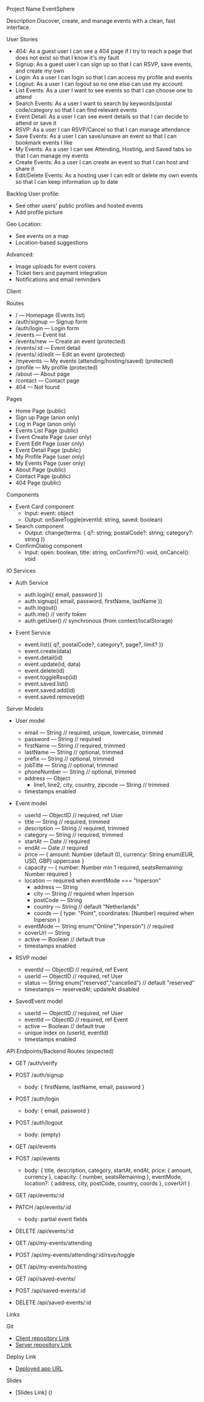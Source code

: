 Project Name
EventSphere

Description
Discover, create, and manage events with a clean, fast interface.

User Stories
- 404: As a guest user I can see a 404 page if I try to reach a page that does not exist so that I know it's my fault
- Signup: As a guest user I can sign up so that I can RSVP, save events, and create my own
- Login: As a user I can login so that I can access my profile and events
- Logout: As a user I can logout so no one else can use my account
- List Events: As a user I want to see events so that I can choose one to attend
- Search Events: As a user I want to search by keywords/postal code/category so that I can find relevant events
- Event Detail: As a user I can see event details so that I can decide to attend or save it
- RSVP: As a user I can RSVP/Cancel so that I can manage attendance
- Save Events: As a user I can save/unsave an event so that I can bookmark events I like
- My Events: As a user I can see Attending, Hosting, and Saved tabs so that I can manage my events
- Create Events: As a user I can create an event so that I can host and share it
- Edit/Delete Events: As a hosting user I can edit or delete my own events so that I can keep information up to date

Backlog
User profile:
- See other users' public profiles and hosted events
- Add profile picture

Geo Location:
- See events on a map
- Location-based suggestions

Advanced:
- Image uploads for event covers
- Ticket tiers and payment integration
- Notifications and email reminders

Client

Routes
- / — Homepage (Events list)
- /auth/signup — Signup form
- /auth/login — Login form
- /events — Event list
- /events/new — Create an event (protected)
- /events/:id — Event detail
- /events/:id/edit — Edit an event (protected)
- /myevents — My events (attending/hosting/saved) (protected)
- /profile — My profile (protected)
- /about — About page
- /contact — Contact page
- 404 — Not found

Pages
- Home Page (public)
- Sign up Page (anon only)
- Log in Page (anon only)
- Events List Page (public)
- Event Create Page (user only)
- Event Edit Page (user only)
- Event Detail Page (public)
- My Profile Page (user only)
- My Events Page (user only)
- About Page (public)
- Contact Page (public)
- 404 Page (public)

Components
- Event Card component
  - Input: event: object
  - Output: onSaveToggle(eventId: string, saved: boolean)
- Search component
  - Output: change(terms: { q?: string; postalCode?: string; category?: string })
- ConfirmDialog component
  - Input: open: boolean, title: string, onConfirm?(): void, onCancel(): void

IO
Services
- Auth Service
  - auth.login({ email, password })
  - auth.signup({ email, password, firstName, lastName })
  - auth.logout()
  - auth.me() // verify token
  - auth.getUser() // synchronous (from context/localStorage)

- Event Service
  - event.list({ q?, postalCode?, category?, page?, limit? })
  - event.create(data)
  - event.detail(id)
  - event.update(id, data)
  - event.delete(id)
  - event.toggleRsvp(id)
  - event.saved.list()
  - event.saved.add(id)
  - event.saved.remove(id)

Server
Models
- User model
  - email — String // required, unique, lowercase, trimmed
  - password — String // required
  - firstName — String // required, trimmed
  - lastName — String // optional, trimmed
  - prefix — String // optional, trimmed
  - jobTitle — String // optional, trimmed
  - phoneNumber — String // optional, trimmed
  - address — Object
    - line1, line2, city, country, zipcode — String // trimmed
  - timestamps enabled

- Event model
  - userId — ObjectID<User> // required, ref User
  - title — String // required, trimmed
  - description — String // required, trimmed
  - category — String // required, trimmed
  - startAt — Date // required
  - endAt — Date // required
  - price — { amount: Number (default 0), currency: String enum(EUR, USD, GBP) uppercase }
  - capacity — { number: Number min 1 required, seatsRemaining: Number required }
  - location — required when eventMode === "Inperson"
    - address — String
    - city — String // required when Inperson
    - postCode — String
    - country — String // default "Netherlands"
    - coords — { type: "Point", coordinates: [Number] required when Inperson }
  - eventMode — String enum("Online","Inperson") // required
  - coverUrl — String
  - active — Boolean // default true
  - timestamps enabled

- RSVP model
  - eventId — ObjectID<Event> // required, ref Event
  - userId — ObjectID<User> // required, ref User
  - status — String enum("reserved","cancelled") // default "reserved"
  - timestamps — reservedAt; updateAt disabled

- SavedEvent model
  - userId — ObjectID<User> // required, ref User
  - eventId — ObjectID<Event> // required, ref Event
  - active — Boolean // default true
  - unique index on (userId, eventId)
  - timestamps enabled

API Endpoints/Backend Routes (expected)
- GET /auth/verify
- POST /auth/signup
  - body: { firstName, lastName, email, password }
- POST /auth/login
  - body: { email, password }
- POST /auth/logout
  - body: (empty)

- GET /api/events
- POST /api/events
  - body: { title, description, category, startAt, endAt, price: { amount, currency }, capacity: { number, seatsRemaining }, eventMode, location?: { address, city, postCode, country, coords }, coverUrl }
- GET /api/events/:id
- PATCH /api/events/:id
  - body: partial event fields
- DELETE /api/events/:id

- GET /api/my-events/attending
- POST /api/my-events/attending/:id/rsvp/toggle

- GET /api/my-events/hosting

- GET /api/saved-events/
- POST /api/saved-events/:id
- DELETE /api/saved-events/:id

Links

Git
- [Client repository Link](https://github.com/thathsaraudari/eventsphere-frontend)
- [Server repository Link](https://github.com/thathsaraudari/eventsphere-backend)

Deploy Link
- [Deployed app URL](https://eventsphere-dev.netlify.app/)

Slides
- [Slides Link] ()
